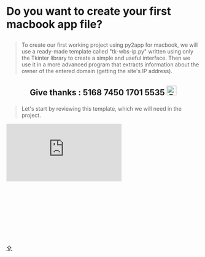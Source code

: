 # <p id="UP">Do you want to create your first macbook app file?</p>

> To create our first working project using py2app for macbook, we will use a ready-made template called "tk-wbs-ip.py" written using only the Tkinter library to create a simple and useful interface. Then we use it in a more advanced program that extracts information about the owner of the entered domain (getting the site's IP address).

## <p align="center">Give thanks : 5168 7450 1701 5535 <a href="https://en.privatbank.ua/all-ways-to-receive-send-an-international-transfer"><img src="https://upload.wikimedia.org/wikipedia/uk/f/ff/%D0%9B%D0%BE%D0%B3%D0%BE%D1%82%D0%B8%D0%BF_%D0%9F%D1%80%D0%B8%D0%B2%D0%B0%D1%8224.png" width = "25" alt="Privat Bank UA"> </a></p>

> Let's start by reviewing this template, which we will need in the project.

>

<embed type="image/svg+xml" src="https://drive.google.com/file/d/1ttJXRv-unOHvObapUWrJvJ4zw8GQlqB7/view" />
<embed type="image/svg+xml" href="https://drive.google.com/file/d/1ttJXRv-unOHvObapUWrJvJ4zw8GQlqB7/view" />

[⇪](#UP)
